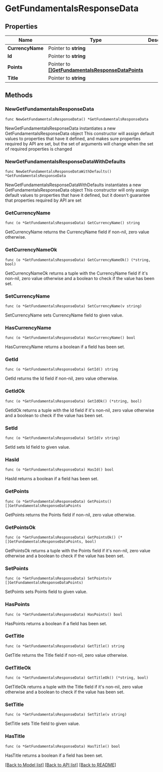 # GetFundamentalsResponseData

## Properties

Name | Type | Description | Notes
------------ | ------------- | ------------- | -------------
**CurrencyName** | Pointer to **string** |  | [optional] 
**Id** | Pointer to **string** |  | [optional] 
**Points** | Pointer to [**[]GetFundamentalsResponseDataPoints**](GetFundamentalsResponseDataPoints.md) |  | [optional] 
**Title** | Pointer to **string** |  | [optional] 

## Methods

### NewGetFundamentalsResponseData

`func NewGetFundamentalsResponseData() *GetFundamentalsResponseData`

NewGetFundamentalsResponseData instantiates a new GetFundamentalsResponseData object
This constructor will assign default values to properties that have it defined,
and makes sure properties required by API are set, but the set of arguments
will change when the set of required properties is changed

### NewGetFundamentalsResponseDataWithDefaults

`func NewGetFundamentalsResponseDataWithDefaults() *GetFundamentalsResponseData`

NewGetFundamentalsResponseDataWithDefaults instantiates a new GetFundamentalsResponseData object
This constructor will only assign default values to properties that have it defined,
but it doesn't guarantee that properties required by API are set

### GetCurrencyName

`func (o *GetFundamentalsResponseData) GetCurrencyName() string`

GetCurrencyName returns the CurrencyName field if non-nil, zero value otherwise.

### GetCurrencyNameOk

`func (o *GetFundamentalsResponseData) GetCurrencyNameOk() (*string, bool)`

GetCurrencyNameOk returns a tuple with the CurrencyName field if it's non-nil, zero value otherwise
and a boolean to check if the value has been set.

### SetCurrencyName

`func (o *GetFundamentalsResponseData) SetCurrencyName(v string)`

SetCurrencyName sets CurrencyName field to given value.

### HasCurrencyName

`func (o *GetFundamentalsResponseData) HasCurrencyName() bool`

HasCurrencyName returns a boolean if a field has been set.

### GetId

`func (o *GetFundamentalsResponseData) GetId() string`

GetId returns the Id field if non-nil, zero value otherwise.

### GetIdOk

`func (o *GetFundamentalsResponseData) GetIdOk() (*string, bool)`

GetIdOk returns a tuple with the Id field if it's non-nil, zero value otherwise
and a boolean to check if the value has been set.

### SetId

`func (o *GetFundamentalsResponseData) SetId(v string)`

SetId sets Id field to given value.

### HasId

`func (o *GetFundamentalsResponseData) HasId() bool`

HasId returns a boolean if a field has been set.

### GetPoints

`func (o *GetFundamentalsResponseData) GetPoints() []GetFundamentalsResponseDataPoints`

GetPoints returns the Points field if non-nil, zero value otherwise.

### GetPointsOk

`func (o *GetFundamentalsResponseData) GetPointsOk() (*[]GetFundamentalsResponseDataPoints, bool)`

GetPointsOk returns a tuple with the Points field if it's non-nil, zero value otherwise
and a boolean to check if the value has been set.

### SetPoints

`func (o *GetFundamentalsResponseData) SetPoints(v []GetFundamentalsResponseDataPoints)`

SetPoints sets Points field to given value.

### HasPoints

`func (o *GetFundamentalsResponseData) HasPoints() bool`

HasPoints returns a boolean if a field has been set.

### GetTitle

`func (o *GetFundamentalsResponseData) GetTitle() string`

GetTitle returns the Title field if non-nil, zero value otherwise.

### GetTitleOk

`func (o *GetFundamentalsResponseData) GetTitleOk() (*string, bool)`

GetTitleOk returns a tuple with the Title field if it's non-nil, zero value otherwise
and a boolean to check if the value has been set.

### SetTitle

`func (o *GetFundamentalsResponseData) SetTitle(v string)`

SetTitle sets Title field to given value.

### HasTitle

`func (o *GetFundamentalsResponseData) HasTitle() bool`

HasTitle returns a boolean if a field has been set.


[[Back to Model list]](../README.md#documentation-for-models) [[Back to API list]](../README.md#documentation-for-api-endpoints) [[Back to README]](../README.md)


